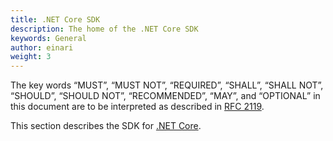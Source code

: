```yaml
---
title: .NET Core SDK
description: The home of the .NET Core SDK
keywords: General
author: einari
weight: 3
---
```

The key words “MUST”, “MUST NOT”, “REQUIRED”, “SHALL”, “SHALL NOT”, “SHOULD”, “SHOULD NOT”,
“RECOMMENDED”, “MAY”, and “OPTIONAL” in this document are to be interpreted as described in
[RFC 2119](https://tools.ietf.org/html/rfc2119).

This section describes the SDK for [.NET Core](https://www.microsoft.com/net).
